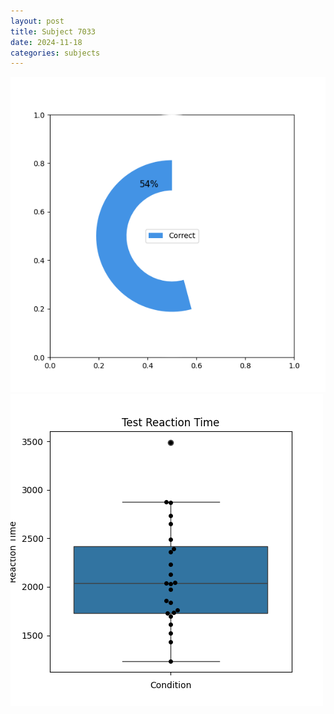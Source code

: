 ```yaml
---
layout: post
title: Subject 7033
date: 2024-11-18
categories: subjects
---
```


![](data/7033/run-3/7033_FN_acc_test.png)
![](data/7033/run-3/7033_FN_rt.png)
